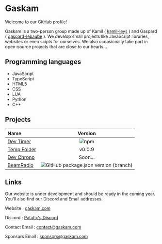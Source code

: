 # Gaskam

Welcome to our GitHub profile! 

Gaskam is a two-person group made up of Kamil ( [kamil-leys](https://github.com/orgs/gaskam-com/people/kamil-leys) ) and Gaspard ( [gaspard-lebaube](https://github.com/orgs/gaskam-com/people/gaspard-lebaube) ). We develop small projects like JavaScript libraries, websites or even scipts for ourselves. We also occasionally take part in open-source projects that are close to our hearts...  

## Programming languages

- JavaScript
- TypeScript
- HTML5
- CSS
- LUA
- Python
- C++

## Projects

| Name | Version |
| :---- | :-------: |
| [Dev Timer](https://github.com/gaskam-com/dev-timer) | ![npm](https://img.shields.io/npm/v/dev-timer) |
| [Temp Folder](https://github.com/gaskam-com/temp-folder-tool) | v0.0.9 |
| [Dev Chrono](https://github.com/gaskam-com/dev-chrono) | Soon... |
| [BeamRadio](https://github.com/gaskam-com/BeamRadio) | ![GitHub package.json version (branch)](https://img.shields.io/github/package-json/v/gaskam-com/BeamRadio/main?label=GitHub) |

## Links

Our website is under development and should be ready in the coming year. You'll also find our Discord and Email addresses.

Website : [gaskam.com](https://gaskam.com/)

Discord : [Patafix's Discord](http://discord.gaskam.com/)

Contact Email : contact@gaskam.com

Sponsors Email : sponsors@gaskam.com
